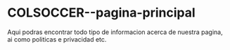 # COLSOCCER--pagina-principal
Aqui podras encontrar todo tipo de informacion acerca de nuestra pagina, ai como politicas e privacidad etc.
